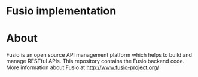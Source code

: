 Fusio implementation
====================

# About

Fusio is an open source API management platform which helps to build and manage 
RESTful APIs. This repository contains the Fusio backend code. More information
about Fusio at http://www.fusio-project.org/

